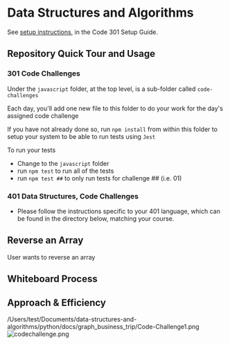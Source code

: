 # Data Structures and Algorithms

See [setup instructions](https://codefellows.github.io/setup-guide/code-301/3-code-challenges), in the Code 301 Setup Guide.

## Repository Quick Tour and Usage

### 301 Code Challenges

Under the `javascript` folder, at the top level, is a sub-folder called `code-challenges`

Each day, you'll add one new file to this folder to do your work for the day's assigned code challenge

If you have not already done so, run `npm install` from within this folder to setup your system to be able to run tests using `Jest`

To run your tests

- Change to the `javascript` folder
- run `npm test` to run all of the tests
- run `npm test ##` to only run tests for challenge ## (i.e. 01)

### 401 Data Structures, Code Challenges

- Please follow the instructions specific to your 401 language, which can be found in the directory below, matching your course.

## Reverse an Array
<!-- Description of the challenge -->
User wants to reverse an array

## Whiteboard Process
<!-- Embedded whiteboard image -->

## Approach & Efficiency
<!-- What approach did you take? Discuss Why. What is the Big O space/time for this approach? -->
/Users/test/Documents/data-structures-and-algorithms/python/docs/graph_business_trip/Code-Challenge1.png
![codechallenge.png](codechallenge.png)
